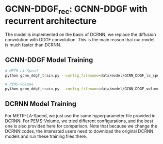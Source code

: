 # GCNN-DDGF<sub>rec</sub>: GCNN-DDGF with recurrent architecture
The model is implemented on the basis of DCRNN, we replace the diffusion convolution with DDGF convolution. This is the main reason that our model is much faster than DCRNN. 

## GCNN-DDGF Model Training
```bash
# METR-LA-Speed
python gcnn_ddgf_train.py --config_filename=data/model/GCNN_DDGF_la_speed.yaml

# PEMS-Volume
python gcnn_ddgf_train.py --config_filename=data/model/GCNN_DDGF_volume.yaml

```
## DCRNN Model Training
For METR-LA-Speed, we just use the same hyperparameter file provided in DCRNN. 
For PEMS-Volume, we tried different configurations, and the best one is also provided here for comparison. 
Note that because we change the DCRNN codes, the interested users need to download the original DCRNN models and run these training files there. 


